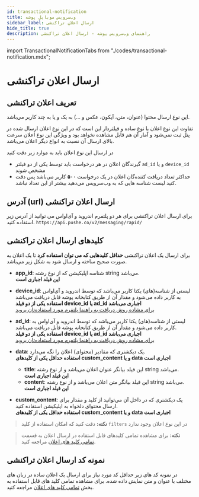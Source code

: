 ```yaml
---
id: transactional-notification
title: وب‌سرویس موبایل پوشه
sidebar_label: ارسال اعلان تراکنشی
hide_title: true
description: راهنمای وب‌سرویس پوشه - ارسال اعلان تراکنشی
---
```


import TransactionalNotificationTabs from "./codes/transactional-notification.mdx";

# ارسال اعلان تراکنشی

## تعریف اعلان تراکنشی

این نوع ارسال محتوا (عنوان، متن، آیکون، عکس و ...) به یک و یا به چند کاربر می‌باشد.

تفاوت این نوع اعلان با نوع ساده و فیلتردار این است که در این نوع اعلان ارسال شده در پنل ثبت نمی‌شود و آمار آن هم قابل مشاهده نخواهد بود
و ویژگی این نوع اعلان سرعت بالای ارسال آن نسبت به انواع دیگر اعلان می‌باشد.

در ارسال این نوع اعلان باید به موارد زیر دقت کنید

- گیرندگان اعلان در هر درخواست باید توسط یکی از دو فیلتر `ad_id` و یا `device_id` مشخص شوند
- حداکثر تعداد دریافت کننده‌گان اعلان در یک درخواست **۵۰۰** کاربر می‌باشد پس دقت کنید لیست شناسه هایی که به وب‌سرویس می‌دهید بیشتر از این تعداد نباشد.

## آدرس (url) ارسال اعلان تراکنشی

برای ارسال اعلان تراکنشی برای هر دو پلتفرم اندروید و آی‌او‌اس می توانید از آدرس زیر استفاده کنید.
‍`https://api.pushe.co/v2/messaging/rapid/`

## کلید‌های ارسال اعلان تراکنشی

برای ارسال یک اعلان تراکنشی **حداقل کلیدهایی که می توان استفاده کرد** تا یک اعلان به صورت صحیح ساخته و ارسال شود به شکل زیر می‌باشد.

- **app_id**: شناسه اپلیکیشن که از نوع رشته string می‌باشد.    
    **این فیلد اجباری است**

- **device_id**: 
لیستی از شناسه(های) یکتا کاربر می‌باشد که توسط اندروید و آی‌او‌اس به کاربر داده می‌شود و
مقدار آن از طریق کتابخانه پوشه قابل دریافت می‌باشد    
**استفاده یکی از دو فیلد‌ device_id یا ad_id اجباری ‌می‌باشد**    
[برای مشاده روش دریافت به راهنما پلتفرم مورد استفاده‌تان بروید](https://pushe.co/docs)

- **ad_id**:
لیستی از شناسه(های) یکتا کاربر می‌باشد که توسط اندروید و آی‌او‌اس به کاربر داده می‌شود و
مقدار آن از طریق کتابخانه پوشه قابل دریافت می‌باشد.    
**استفاده یکی از دو فیلد‌ device_id یا ad_id اجباری ‌می‌باشد**    
[برای مشاده روش دریافت به راهنما پلتفرم مورد استفاده‌تان بروید](https://pushe.co/docs)


- **data**: یک دیکشنری که مقادیر (محتوای) اعلان را نگه می‌دارد.    
    **استفاده حداقل یکی از کلید‌های custom_content و یا data اجباری است**
    - **title**: این فیلد بیانگر عنوان اعلان می‌باشد و از نوع رشته string می‌باشد.    
        **این فیلد اجباری است**
    - **content**: این فیلد بیانگر متن اعلان می‌باشد و از نوع رشته string می‌باشد.    
        **این فیلد اجباری است**

- **custom_content**: یک دیکشنری که در داخل آن می‌توانید از کلید و مقدار برای ارسال محتوای دلخواه به اپلیکیشن استفاده کنید.    
**استفاده حداقل یکی از کلید‌های custom_content و یا data اجباری است**

> **نکته:** دقت کنید که امکان استفاده از کلید `filters` در این نوع اعلان وجود ندارد

> **نکته:** برای مشاهده تمامی کلید‌های قابل استفاده در ارسال اعلان به قسمت [تمامی کلید های اعلان](/docs/mobile-webservice/notification-keys-list) مراجعه کنید.

## نمونه کد ارسال اعلان تراکنشی

در نمونه کد های زیر حداقل کد مورد نیاز برای ارسال یک اعلان ساده در زبان های مختلف با عنوان و متن نمایش داده شده.
برای مشاهده تمامی کلید های قابل استفاده به بخش [تمامی کلید های اعلان](/docs/mobile-webservice/notification-keys-list) مراجعه کنید.

<TransactionalNotificationTabs />